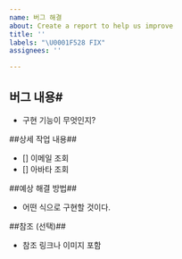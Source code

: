 ```yaml
---
name: 버그 해결
about: Create a report to help us improve
title: ''
labels: "\U0001F528 FIX"
assignees: ''

---
```


## 버그 내용#
- 구현 기능이 무엇인지?

##상세 작업 내용##
- [] 이메일 조회
- [] 아바타 조회

##예상 해결 방법##
- 어떤 식으로 구현할 것이다.

##참조 (선택)##
- 참조 링크나 이미지 포함
